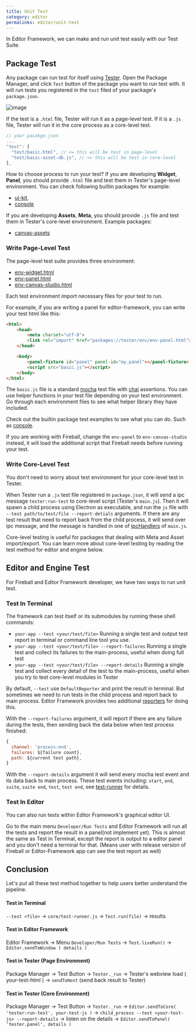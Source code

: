 ```yaml
---
title: Unit Test
category: editor
permalinks: editor/unit-test
---
```


In Editor Framework, we can make and run unit test easily with our Test Suite.

## Package Test

Any package can run test for itself using [Tester](https://github.com/fireball-packages/Tester). Open the Package Manager, and click `Test` button of the package you want to run test with. It will run tests you registered in the `test` filed of your package's `package.json`.

![image](https://cloud.githubusercontent.com/assets/344547/8370061/888597ee-1bf5-11e5-8132-b7ca4db4f4b6.png)

If the test is a `.html` file, Tester will run it as a page-level test. If it is a `.js` file, Tester will run it in the core process as a core-level test.

```js
// your pacakge.json
...
"test": [
  "test/basic.html", // <= this will be test in page-level
  "test/basic-asset-db.js", // <= this will be test in core-level
],
```

How to choose process to run your test? If you are developing **Widget**, **Panel**, you should provide `.html` file and test them in Tester's page-level environment. You can check following builtin packages for example:

- [ui-kit](https://github.com/fireball-packages/ui-kit),
- [console](https://github.com/fireball-packages/console)

If you are developing **Assets**, **Meta**, you should provide `.js` file and test them in Tester's core-level environment. Example packages:

- [canvas-assets](https://github.com/fireball-packages/canvas-assets)

### Write Page-Level Test

The page-level test suite provides three environment:
- [env-widget.html](https://github.com/fireball-packages/tester/blob/master/env/env-widget.html)
- [env-panel.html](https://github.com/fireball-packages/tester/blob/master/env/env-panel.html)
- [env-canvas-studio.html](https://github.com/fireball-packages/tester/blob/master/env/env-canvas-studio.html)

Each test environment import necessary files for your test to run.

For example, if you are writing a panel for editor-framework, you can write your test html like this:

```html
<html>
    <head>
        <meta charset="utf-8">
        <link rel="import" href="packages://tester/env/env-panel.html">
    </head>

    <body>
        <panel-fixture id="panel" panel-id="my.panel"></panel-fixture>
        <script src="basic.js"></script>
    </body>
</html>
```

The `basic.js` file is a standard [mocha](http://mochajs.org/#getting-started) test file with [chai](http://chaijs.com/) assertions. You can use helper functions in your test file depending on your test environment. Go through each environment files to see what helper library they have included.

Check out the builtin package test examples to see what you can do. Such as [console](https://github.com/fireball-packages/console/tree/master/test).

If you are working with Fireball, change the `env-panel` to `env-canvas-studio` instead, it will load the additional script that Fireball needs before running your test.

### Write Core-Level Test

You don't need to worry about test environment for your core-level test in Tester.

When Tester run a `.js` test file registered in `package.json`, it will send a ipc message `tester:run-test` to core-level script (Tester's `main.js`). Then it will spawn a child process using Electron as executable, and run the `js` file with `--test path/to/test/file --report-detials` arguments. If there are any test result that need to report back from the child process, it will send over ipc message, and the message is handled in one of [ipcHandlers](https://github.com/fireball-packages/tester/blob/master/main.js#L28-L63) of `main.js`.

Core-level testing is useful for packages that dealing with Meta and Asset import/export. You can learn more about core-level testing by reading the test method for editor and engine below.

## Editor and Engine Test

For Fireball and Editor Framework developer, we have two ways to run unit test.

### Test In Terminal

The framework can test itself or its submodules by running these shell commands:

- `your-app --test <your/test/file>` Running a single test and output test report in terminal or command line tool you use.
- `your-app --test <your/test/file> --report-failures` Running a single test and collect its failures to the main-process, useful when doing full test
- `your-app --test <your/test/file> --report-details` Running a single test and collect every detail of the test to the main-process, useful when you try to test core-level modules in Tester

By default, `--test` use `DefaultReporter` and print the result in terminal. But sometimes we need to run tests in the child process and report back to main process. Editor Framework provides two additional [reporters](https://github.com/mochajs/mocha/wiki/Third-party-reporters) for doing this.

With the `--report-failures` argument, it will report if there are any failure during the tests, then sending back the data below when test process finished:
```js
{
  channel: 'process:end',
  failures: ${failure count},
  path: ${current test path},
}
```

With the `--report-details` argument it will send every mocha test event and its data back to main process. These test events including: `start`, `end`, `suite`, `suite end`, `test`, `test end`, see [test-runner](https://github.com/fireball-x/editor-framework/blob/master/core/test-runner.js#L183-L244) for details.

### Test In Editor

You can also run tests within Editor Framework's graphical editor UI.

Go to the main menu `Developer/Run Tests` and Editor Framework will run all the tests and report the result in a panel(not implement yet). This is almost the same as Test in Terminal, except the report is output to a editor panel and you don't need a terminal for that. (Means user with release version of Fireball or Editor-Framework app can see the test report as well)


## Conclusion

Let's put all these test method together to help users better understand the pipeline.

#### Test in Terminal

`--test <file>` -> `core/test-runner.js` -> `Test.run(file)` -> results

#### Test in Editor Framework

Editor Framework -> Menu `Developer/Run Tests` -> `Test.liveRun()` -> `Editor.sendToWindow ( details )`

#### Test in Tester (Page Environment)

Package Manager -> Test Button -> `Tester._run` -> Tester's webview load ( your-test-html ) -> `sendToHost` (send back result to Tester)

#### Test in Tester (Core Environment)

Package Manager -> Test Button -> `Tester._run` -> `Editor.sendToCore( 'tester:run-test', your-test-js )` -> `child_process --test <your-test-js> --report-details` -> listen on the details -> `Editor.sendToPanel( 'tester.panel', details )`
